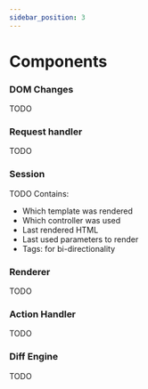 ```yaml
---
sidebar_position: 3
---
```


# Components

### <a name="dom-changes"></a> DOM Changes
TODO

### <a name="req-handler"></a> Request handler
TODO

### <a name="session"></a> Session
TODO
Contains:
- Which template was rendered
- Which controller was used
- Last rendered HTML
- Last used parameters to render
- Tags: for bi-directionality

### <a name="renderer"></a> Renderer
TODO

### <a name="action-handler"></a> Action Handler
TODO

### <a name="diff-engine"></a> Diff Engine
TODO
